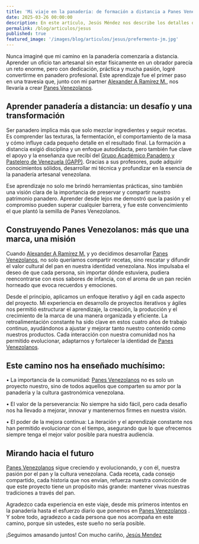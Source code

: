 ```yaml
---
title: 'Mi viaje en la panadería: de formación a distancia a Panes Venezolanos'
date: 2025-03-26 00:00:00
description: En este artículo, Jesús Méndez nos describe los detalles de su recorrido en la Panadería desde su formación académica y los origenes de Panes Venezolanos.
permalink: /blog/articulos/jesus
published: true
featured_image: '/images/blog/articulos/jesus/prefermento-jm.jpg'
---
```


Nunca imaginé que mi camino en la panadería comenzaría a distancia. Aprender un oficio tan artesanal sin estar físicamente en un obrador parecía un reto enorme, pero con dedicación, práctica y mucha pasión, logré convertirme en panadero profesional. Este aprendizaje fue el primer paso en una travesía que, junto con mi partner [Alexander A Ramírez M.](https://instagram.com/hazpanencasa), nos llevaría a crear [Panes Venezolanos](https://www.instagram.com/panesve/).

## Aprender panadería a distancia: un desafío y una transformación

Ser panadero implica más que solo mezclar ingredientes y seguir recetas. Es comprender las texturas, la fermentación, el comportamiento de la masa y cómo influye cada pequeño detalle en el resultado final. La formación a distancia exigió disciplina y un enfoque autodidacta, pero también fue clave el apoyo y la enseñanza que recibí del [Grupo Académico Panadero y Pastelero de Venezuela (GAPP)](https://www.gappvzla.dsinternacional.com/). Gracias a sus profesores, pude adquirir conocimientos sólidos, desarrollar mi técnica y profundizar en la esencia de la panadería artesanal venezolana.

Ese aprendizaje no solo me brindó herramientas prácticas, sino también una visión clara de la importancia de preservar y compartir nuestro patrimonio panadero. Aprender desde lejos me demostró que la pasión y el compromiso pueden superar cualquier barrera, y fue este convencimiento el que plantó la semilla de Panes Venezolanos.

## Construyendo Panes Venezolanos: más que una marca, una misión

Cuando [Alexander A Ramírez M.](https://instagram.com/hazpanencasa) y yo decidimos desarrollar [Panes Venezolanos](https://www.instagram.com/panesve/), no solo queríamos compartir recetas, sino rescatar y difundir el valor cultural del pan en nuestra identidad venezolana. Nos impulsaba el deseo de que cada persona, sin importar dónde estuviera, pudiera reencontrarse con esos sabores de infancia, con el aroma de un pan recién horneado que evoca recuerdos y emociones.

Desde el principio, aplicamos un enfoque iterativo y ágil en cada aspecto del proyecto. Mi experiencia en desarrollo de proyectos iterativos y ágiles nos permitió estructurar el aprendizaje, la creación, la producción y el crecimiento de la marca de una manera organizada y eficiente. La retroalimentación constante ha sido clave en estos cuatro años de trabajo continuo, ayudándonos a ajustar y mejorar tanto nuestro contenido como nuestros productos. Cada interacción con nuestra comunidad nos ha permitido evolucionar, adaptarnos y fortalecer la identidad de [Panes Venezolanos](https://www.instagram.com/panesve/).

## Este camino nos ha enseñado muchísimo:

• La importancia de la comunidad: [Panes Venezolanos](https://www.instagram.com/panesve/) no es solo un proyecto nuestro, sino de todos aquellos que comparten su amor por la panadería y la cultura gastronómica venezolana.

• El valor de la perseverancia: No siempre ha sido fácil, pero cada desafío nos ha llevado a mejorar, innovar y mantenernos firmes en nuestra visión.

• El poder de la mejora continua: La iteración y el aprendizaje constante nos han permitido evolucionar con el tiempo, asegurando que lo que ofrecemos siempre tenga el mejor valor posible para nuestra audiencia.

## Mirando hacia el futuro

[Panes Venezolanos](https://www.instagram.com/panesve/) sigue creciendo y evolucionando, y con él, nuestra pasión por el pan y la cultura venezolana. Cada receta, cada consejo compartido, cada historia que nos envían, refuerza nuestra convicción de que este proyecto tiene un propósito más grande: mantener vivas nuestras tradiciones a través del pan.

Agradezco cada experiencia en este viaje, desde mis primeros intentos en la panadería hasta el esfuerzo diario que ponemos en [Panes Venezolanos](https://www.instagram.com/panesve/) . Y sobre todo, agradezco a cada persona que nos acompaña en este camino, porque sin ustedes, este sueño no sería posible.

¡Seguimos amasando juntos!
Con mucho cariño, [Jesús Mendez](https://instagram.com/1painalafois)